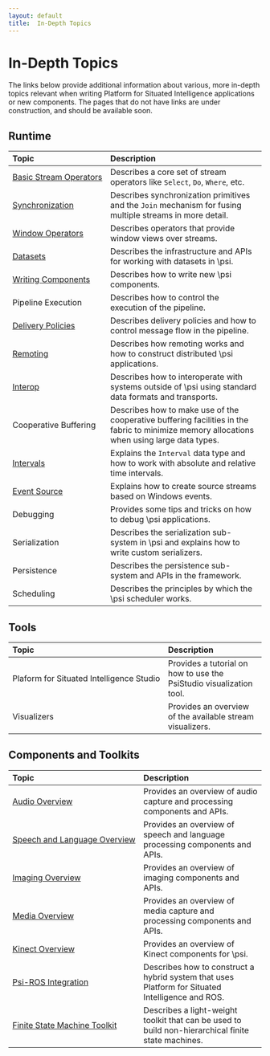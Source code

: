 ```yaml
---
layout: default
title:  In-Depth Topics
---
```


# In-Depth Topics

The links below provide additional information about various, more in-depth topics relevant when writing Platform for Situated Intelligence applications or new components. The pages that do not have links are under construction, and should be available soon.

## Runtime

| Topic | Description |
| :----------- | :---------- |
| [Basic&nbsp;Stream&nbsp;Operators](/psi/topics/InDepth.BasicStreamOperators) | Describes a core set of stream operators like `Select`, `Do`, `Where`, etc. |
| [Synchronization](/psi/topics/InDepth.Synchronization) | Describes synchronization primitives and the `Join` mechanism for fusing multiple streams in more detail. |
| [Window&nbsp;Operators](/psi/topics/InDepth.Window) | Describes operators that provide window views over streams. |
| [Datasets](/psi/topics/InDepth.Datasets) | Describes the infrastructure and APIs for working with datasets in \\psi. |
| [Writing&nbsp;Components](/psi/topics/InDepth.WritingComponents) | Describes how to write new \\psi components. |
| Pipeline&nbsp;Execution | Describes how to control the execution of the pipeline. |
| [Delivery&nbsp;Policies](/psi/topics/InDepth.DeliveryPolicies) | Describes delivery policies and how to control message flow in the pipeline. |
| [Remoting](/psi/topics/InDepth.Remoting) | Describes how remoting works and how to construct distributed \\psi applications. |
| [Interop](/psi/topics/InDepth.Interop) | Describes how to interoperate with systems outside of \\psi using standard data formats and transports. |
| Cooperative&nbsp;Buffering | Describes how to make use of the cooperative buffering facilities in the fabric to minimize memory allocations when using large data types. |
| [Intervals](/psi/topics/InDepth.Intervals) | Explains the `Interval` data type and how to work with absolute and relative time intervals. |
| [Event&nbsp;Source](/psi/topics/InDepth.EventSource) | Explains how to create source streams based on Windows events. |
| Debugging | Provides some tips and tricks on how to debug \\psi applications. |
| Serialization | Describes the serialization sub-system in \\psi and explains how to write custom serializers. |
| Persistence | Describes the persistence sub-system and APIs in the framework. |
| Scheduling | Describes the principles by which the \\psi scheduler works. |

## Tools

| Topic | Description |
| :----------- | :---------- |
| Plaform&nbsp;for&nbsp;Situated&nbsp;Intelligence&nbsp;Studio | Provides a tutorial on how to use the PsiStudio visualization tool. |
| Visualizers | Provides an overview of the available stream visualizers. |

## Components and Toolkits

| Topic | Description |
| :----------- | :---------- |
| [Audio&nbsp;Overview](/psi/topics/Overview.Audio) | Provides an overview of audio capture and processing components and APIs. |
| [Speech&nbsp;and&nbsp;Language&nbsp;Overview](/psi/topics/Overview.SpeechAndLanguage) | Provides an overview of speech and language processing components and APIs. |
| [Imaging&nbsp;Overview](/psi/topics/Overview.Imaging) | Provides an overview of imaging components and APIs. |
| [Media&nbsp;Overview](/psi/topics/Overview.Media) | Provides an overview of media capture and processing components and APIs. |
| [Kinect&nbsp;Overview](/psi/topics/Overview.Kinect) | Provides an overview of Kinect components for \\psi. |
| [Psi-ROS&nbsp;Integration](/psi/topics/InDepth.PsiROSIntegration) | Describes how to construct a hybrid system that uses Platform for Situated Intelligence and ROS. |
| [Finite&nbsp;State&nbsp;Machine&nbsp;Toolkit](/psi/topics/InDepth.FiniteStateMachineToolkit) | Describes a light-weight toolkit that can be used to build non-hierarchical finite state machines. |
